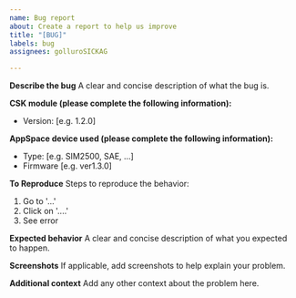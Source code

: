 ```yaml
---
name: Bug report
about: Create a report to help us improve
title: "[BUG]"
labels: bug
assignees: golluroSICKAG

---
```


**Describe the bug**
A clear and concise description of what the bug is.

**CSK module (please complete the following information):**
 - Version: [e.g. 1.2.0]

**AppSpace device used (please complete the following information):**
 - Type: [e.g. SIM2500, SAE, ...]
 - Firmware [e.g. ver1.3.0]

**To Reproduce**
Steps to reproduce the behavior:
1. Go to '...'
2. Click on '....'
3. See error

**Expected behavior**
A clear and concise description of what you expected to happen.

**Screenshots**
If applicable, add screenshots to help explain your problem.

**Additional context**
Add any other context about the problem here.
